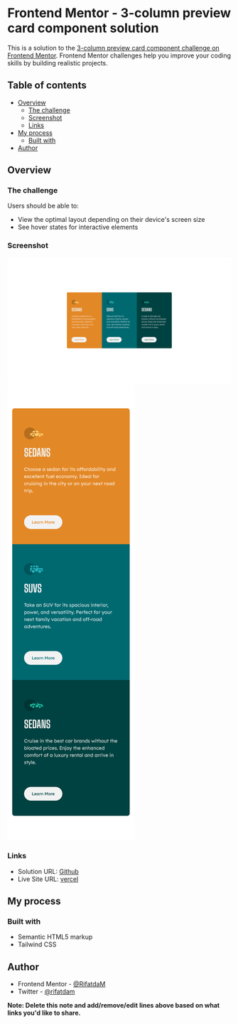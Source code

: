 # Frontend Mentor - 3-column preview card component solution

This is a solution to the [3-column preview card component challenge on Frontend Mentor](https://www.frontendmentor.io/challenges/3column-preview-card-component-pH92eAR2-). Frontend Mentor challenges help you improve your coding skills by building realistic projects. 

## Table of contents

- [Overview](#overview)
  - [The challenge](#the-challenge)
  - [Screenshot](#screenshot)
  - [Links](#links)
- [My process](#my-process)
  - [Built with](#built-with)
- [Author](#author)


## Overview

### The challenge

Users should be able to:

- View the optimal layout depending on their device's screen size
- See hover states for interactive elements

### Screenshot

![](./img/Final/Desktop.png)
![](./img/Final/Mobile.png)


### Links

- Solution URL: [Github](https://github.com/RifatdaM/3-column-preview-card-component)
- Live Site URL: [vercel](https://3-column-preview-card-component-delta-mauve.vercel.app/)

## My process

### Built with

- Semantic HTML5 markup
- Tailwind CSS


## Author

- Frontend Mentor - [@RifatdaM](https://www.frontendmentor.io/profile/RifatdaM)
- Twitter - [@rifatdam](https://www.twitter.com/rifatdam)

**Note: Delete this note and add/remove/edit lines above based on what links you'd like to share.**

